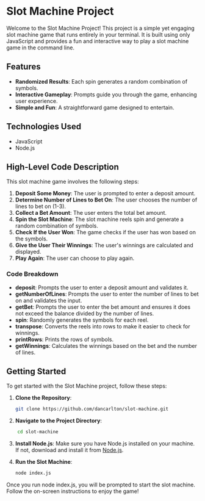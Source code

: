 # Slot Machine Project

Welcome to the Slot Machine Project! This project is a simple yet engaging slot machine game that runs entirely in your terminal. It is built using only JavaScript and provides a fun and interactive way to play a slot machine game in the command line.

## Features

- **Randomized Results**: Each spin generates a random combination of symbols.
- **Interactive Gameplay**: Prompts guide you through the game, enhancing user experience.
- **Simple and Fun**: A straightforward game designed to entertain.

## Technologies Used

- JavaScript
- Node.js

## High-Level Code Description

This slot machine game involves the following steps:

1. **Deposit Some Money**: The user is prompted to enter a deposit amount.
2. **Determine Number of Lines to Bet On**: The user chooses the number of lines to bet on (1-3).
3. **Collect a Bet Amount**: The user enters the total bet amount.
4. **Spin the Slot Machine**: The slot machine reels spin and generate a random combination of symbols.
5. **Check If the User Won**: The game checks if the user has won based on the symbols.
6. **Give the User Their Winnings**: The user's winnings are calculated and displayed.
7. **Play Again**: The user can choose to play again.

### Code Breakdown

- **deposit**: Prompts the user to enter a deposit amount and validates it.
- **getNumberOfLines**: Prompts the user to enter the number of lines to bet on and validates the input.
- **getBet**: Prompts the user to enter the bet amount and ensures it does not exceed the balance divided by the number of lines.
- **spin**: Randomly generates the symbols for each reel.
- **transpose**: Converts the reels into rows to make it easier to check for winnings.
- **printRows**: Prints the rows of symbols.
- **getWinnings**: Calculates the winnings based on the bet and the number of lines.

## Getting Started

To get started with the Slot Machine project, follow these steps:

1. **Clone the Repository**:

   ```sh
   git clone https://github.com/dancarlton/slot-machine.git
   ```

2. **Navigate to the Project Directory**:

```sh
    cd slot-machine
```

3. **Install Node.js**:
   Make sure you have Node.js installed on your machine. If not, download and install it from [Node.js](https://nodejs.org/).

4. **Run the Slot Machine**:
   ```sh
   node index.js
   ```

Once you run node index.js, you will be prompted to start the slot machine. Follow the on-screen instructions to enjoy the game!
